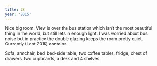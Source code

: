 ```yaml
---
title: Z8
year: '2015'
---
```


Nice big room. View is over the bus station which isn't the most beautiful thing in the world, but still lets in enough light. I was worried about bus noise but in practice the double glazing keeps the room pretty quiet. Currently (Lent 2015) contains:

Sofa, armchair, bed, bed-side table, two coffee tables, fridge, chest of drawers, two cupboards, a desk and 4 shelves.